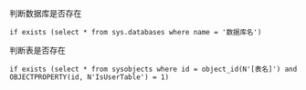 判断数据库是否存在
```
if exists (select * from sys.databases where name = '数据库名')  
```

判断表是否存在
```
if exists (select * from sysobjects where id = object_id(N'[表名]') and OBJECTPROPERTY(id, N'IsUserTable') = 1)  
```
